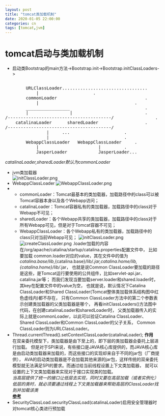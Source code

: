 ```yaml
---
layout: post
title: "tomcat类加载机制"
date: 2020-01-05 22:00:00
categories: cn
tags: [tomcat,jvm]
---
```


# tomcat启动与类加载机制
- 启动类Bootstrap的main方法->Bootstrap.init->Bootstrap.initClassLoaders->    
<pre>   
		URLClassLoader.................................
			|				      .  
		commonLoader                                  .
			|                                     .
		_________________                             .
		|                |                            .     
/----------------------------------------/         	      .
	catalinaLoader		sharedLoader                  .
/----------------------------------------/                    .
				|     ...                     .
				|                             .
		WebappClassLoader	WebappClassLoader     .
			|                       |	      .
			JasperLoader            JasperLoader...   
</pre>
				
*catalinaLoader,sharedLoader默认为commonLoader*
				
- jvm类加载器    
![initClassLoader.png](http://ww1.sinaimg.cn/mw690/a411b231ly1galv0b4um3j20rd0cfab6.jpg)
- WebappClassLoader
![WebappClassLoader.png](http://ww1.sinaimg.cn/large/a411b231ly1galv13920yj20w00i0dfz.jpg)
- 
	- commonLoader：Tomcat最基本的类加载器，加载路径中的class可以被Tomcat容器本身以及各个Webapp访问；
	- catalinaLoader：Tomcat容器私有的类加载器，加载路径中的class对于Webapp不可见；
	- sharedLoader：各个Webapp共享的类加载器，加载路径中的class对于所有Webapp可见，但是对于Tomcat容器不可见；
	- WebappClassLoader：各个Webapp私有的类加载器，加载路径中的class只对当前Webapp可见；
	![initClassLoader.png](http://ww1.sinaimg.cn/large/a411b231ly1galvdsh797j20rd0cfab6.jpg)
	![createClassLoader.png](http://ww1.sinaimg.cn/large/a411b231ly1galvejlckwj21010jbq4k.jpg)
	.loader加载的内容在/org/apache/catalina/startup/catalina.properties配置文件中，
	比如要加载 common.loader对应的value，其在文件中的值为
	${catalina.base}/lib,${catalina.base}/lib/*.jar,${catalina.home}/lib,${catalina.home}/lib/*.jar，
	也就是说Common ClassLoader要加载的路径是这些，是Tomcat运行要使用的公共组件，比如servlet-api.jar、catalina.jar等；
	而我们发现当要加载server.loader和shared.loader时，其key在配置文件中的value为空，
	也就是说，默认情况下Catalina ClassLoader和Shared ClassLoader(Tomcat整体类加载体系结构图中红色虚线内)都不存在，
	只有Common ClassLoader方法中的第二个参数表示创建类加载器的父类加载器是哪个，
	再看initClassLoaders()方法图中代码，在创建catalinaLoader和sharedLoader时，
	父类加载器传入的实际上就是commonLoader，以此可以验证Catalina ClassLoader、Shared ClassLoader和Common ClassLoader的父子关系，
	Common ClassLoader则为URLClassLoader。
- Thread.currentThread().setContextClassLoader(catalinaLoader);	
__作用__        
在双亲委托模型下，类加载器是由下至上的，即下层的类加载器会委托上层进行加载。
但是对于SPI来说，有些接口是JAVA核心库提供的，而JAVA核心库是由启动类加载器来加载的，而这些接口的实现却来自于不同的jar包（厂商提供），
AVA的启动类加载器是不会加载其他来源的jar包，这样传统的双亲委托模型就无法满足SPI的要求。而通过给当前线程设置上下文类加载器，
就可以设置的上下文类加载器来实现对于接口实现类的加载。    
_当高层提供了统一的接口让低层去实现，同时又要在高层加载（或者实例化）低层的类时，就必须要通过线程上下文类加载器来帮助高层的ClassLoader找到并加载该类_    
[__参考__](https://www.cnblogs.com/549294286/p/3714692.html)
- SecurityClassLoad.securityClassLoad(catalinaLoader)启用安全管理器时对tomcat核心类进行预加载

				

